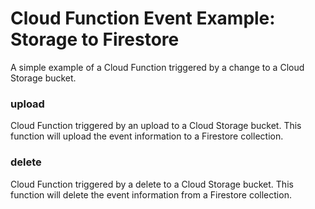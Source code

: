 # Cloud Function Event Example: Storage to Firestore

A simple example of a Cloud Function triggered by a change to a Cloud Storage bucket.

### upload
Cloud Function triggered by an upload to a Cloud Storage bucket.
This function will upload the event information to a Firestore collection.

### delete
Cloud Function triggered by a delete to a Cloud Storage bucket.
This function will delete the event information from a Firestore collection.